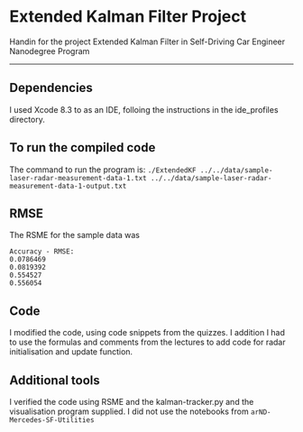 # Extended Kalman Filter Project 
Handin for the project Extended Kalman Filter in Self-Driving Car Engineer Nanodegree Program

---

## Dependencies

I used Xcode 8.3 to as an IDE, folloing the instructions in the ide_profiles directory.

## To run the compiled code

The command to run the program is: `./ExtendedKF ../../data/sample-laser-radar-measurement-data-1.txt ../../data/sample-laser-radar-measurement-data-1-output.txt`

## RMSE

The RSME for the sample data was
```
Accuracy - RMSE:
0.0786469
0.0819392
0.554527
0.556054
```



## Code 
I modified the code, using code snippets from the quizzes. I addition I had to use the formulas and comments from the lectures to add code for radar initialisation and update function.

## Additional tools
I verified the code using RSME and the kalman-tracker.py and the visualisation program supplied. I did not use the notebooks from `arND-Mercedes-SF-Utilities`
